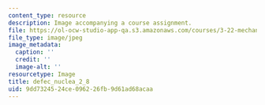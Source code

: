 ```yaml
---
content_type: resource
description: Image accompanying a course assignment.
file: https://ol-ocw-studio-app-qa.s3.amazonaws.com/courses/3-22-mechanical-behavior-of-materials-spring-2008/9dd7324524ce096226fb9d61ad68acaa_defec_nuclea_2_8.jpg
file_type: image/jpeg
image_metadata:
  caption: ''
  credit: ''
  image-alt: ''
resourcetype: Image
title: defec_nuclea_2_8
uid: 9dd73245-24ce-0962-26fb-9d61ad68acaa
---
```

